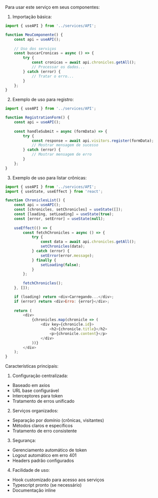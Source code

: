 Para usar este serviço em seus componentes:

1. Importação básica:
```javascript
import { useAPI } from '../services/API';

function MeuComponente() {
    const api = useAPI();
    
    // Uso dos serviços
    const buscarCronicas = async () => {
        try {
            const cronicas = await api.chronicles.getAll();
            // Processar os dados...
        } catch (error) {
            // Tratar o erro...
        }
    };
}
```

2. Exemplo de uso para registro:
```javascript
import { useAPI } from '../services/API';

function RegistrationForm() {
    const api = useAPI();
    
    const handleSubmit = async (formData) => {
        try {
            const response = await api.visitors.register(formData);
            // Mostrar mensagem de sucesso
        } catch (error) {
            // Mostrar mensagem de erro
        }
    };
}
```

3. Exemplo de uso para listar crônicas:
```javascript
import { useAPI } from '../services/API';
import { useState, useEffect } from 'react';

function ChroniclesList() {
    const api = useAPI();
    const [chronicles, setChronicles] = useState([]);
    const [loading, setLoading] = useState(true);
    const [error, setError] = useState(null);
    
    useEffect(() => {
        const fetchChronicles = async () => {
            try {
                const data = await api.chronicles.getAll();
                setChronicles(data);
            } catch (error) {
                setError(error.message);
            } finally {
                setLoading(false);
            }
        };
        
        fetchChronicles();
    }, []);

    if (loading) return <div>Carregando...</div>;
    if (error) return <div>Erro: {error}</div>;
    
    return (
        <div>
            {chronicles.map(chronicle => (
                <div key={chronicle.id}>
                    <h2>{chronicle.title}</h2>
                    <p>{chronicle.content}</p>
                </div>
            ))}
        </div>
    );
}
```

Características principais:

1. Configuração centralizada:
- Baseado em axios
- URL base configurável
- Interceptores para token
- Tratamento de erros unificado

2. Serviços organizados:
- Separação por domínio (crônicas, visitantes)
- Métodos claros e específicos
- Tratamento de erro consistente

3. Segurança:
- Gerenciamento automático de token
- Logout automático em erro 401
- Headers padrão configurados

4. Facilidade de uso:
- Hook customizado para acesso aos serviços
- Typescript pronto (se necessário)
- Documentação inline
